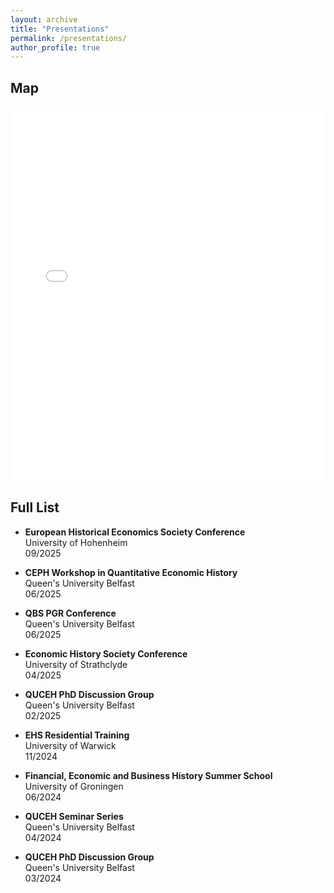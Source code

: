 ```yaml
---
layout: archive
title: "Presentations"
permalink: /presentations/
author_profile: true
---
```


## Map

<iframe src="/talkmap/map.html" height="600" width="100%" style="border:none;"></iframe>

## Full List

- **European Historical Economics Society Conference**  
  University of Hohenheim  
  09/2025

- **CEPH Workshop in Quantitative Economic History**  
  Queen's University Belfast  
  06/2025

- **QBS PGR Conference**  
  Queen's University Belfast  
  06/2025

- **Economic History Society Conference**  
  University of Strathclyde  
  04/2025

- **QUCEH PhD Discussion Group**  
  Queen's University Belfast  
  02/2025

- **EHS Residential Training**  
  University of Warwick  
  11/2024

- **Financial, Economic and Business History Summer School**  
  University of Groningen  
  06/2024

- **QUCEH Seminar Series**  
  Queen's University Belfast  
  04/2024

- **QUCEH PhD Discussion Group**  
  Queen's University Belfast  
  03/2024
